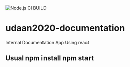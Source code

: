 ![Node.js CI BUILD](https://github.com/bvmites/udaan2020-documentation/workflows/Node.js%20CI/badge.svg?branch=master)
# udaan2020-documentation
Internal Documentation App Using react
## Usual npm install npm start
